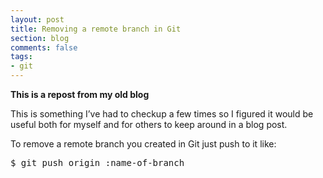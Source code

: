 ```yaml
---
layout: post
title: Removing a remote branch in Git
section: blog
comments: false
tags:
- git
---
```


**This is a repost from my old blog**

This is something I’ve had to checkup a few times so I figured it would be useful both for myself and for others to keep around in a blog post.

To remove a remote branch you created in Git just push to it like:

<pre class="highlight">
$ git push origin :name-of-branch
</pre>